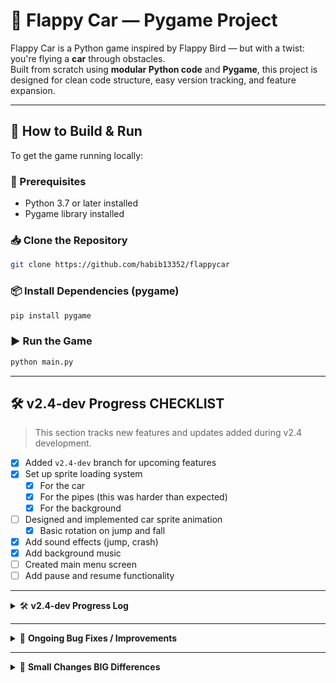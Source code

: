 # 🚗 Flappy Car — Pygame Project

Flappy Car is a Python game inspired by Flappy Bird — but with a twist: you're flying a **car** through obstacles.  
Built from scratch using **modular Python code** and **Pygame**, this project is designed for clean code structure, easy version tracking, and feature expansion.

---

## 🚀 How to Build & Run

To get the game running locally:

### 🧾 Prerequisites
- Python 3.7 or later installed
- Pygame library installed

### 📥 Clone the Repository
```bash
git clone https://github.com/habib13352/flappycar
```

### 📦 Install Dependencies (pygame)
```bash
pip install pygame
```

### ▶️ Run the Game
```bash
python main.py
```

---

## 🛠 v2.4-dev Progress CHECKLIST

> This section tracks new features and updates added during v2.4 development.

- [x] Added `v2.4-dev` branch for upcoming features  
- [x] Set up sprite loading system  
  - [x] For the car  
  - [x] For the pipes (this was harder than expected)  
  - [x] For the background  
- [ ] Designed and implemented car sprite animation  
  - [x] Basic rotation on jump and fall  
- [x] Add sound effects (jump, crash)  
- [x] Add background music  
- [ ] Created main menu screen  
- [ ] Add pause and resume functionality

---

<details>
<summary>🛠 <strong>v2.4-dev Progress Log</strong></summary>

> Ongoing updates and feature additions for version 2.4

- ✅ Tweaked physics and scale for better playability  
- ✅ Integrated new pixel art **Mazda RX-7 style sprite** (side view, red)  
- ✅ Scaled sprite with **transparent background**  
- ✅ Integrated new pixel art **Classic style pipes** (top & bottom shared sprite, green)  
- ✅ Tiled and cropped automatically to preserve resolution and size  
- ✅ Added toggleable **Dev Debug Mode** using the `D` key  
- ✅ Visualized the car's **collision box** (red outline)  
- ✅ Fine-tuned hitbox for accurate gameplay feel  
- ✅ Refactored draw methods to support `debug_mode` flag cleanly  
- ✅ "DEBUG MODE ON" label in debug mode  
- ✅ Custom **Flappy Bird–like skyline background** (blue gradient, 3-tone buildings, clouds)

</details>

---

<details>
<summary>🐞 <strong>Ongoing Bug Fixes / Improvements</strong></summary>

- ✅ Collision box doesn't match top pipe closely enough  
- 🔧 Collision box can be reshaped to better fit the car sprite(s)  
- 🔧 Limit pipe gap randomness in `pipe_pair_gen()`  
- 🔧 Limit max speed  
- 🔧 Try different scroll speeds and pipe gap values

</details>

---

<details>
<summary>🔧 <strong>Small Changes BIG Differences</strong></summary>

- Tweaked gravity and jump strength  
- Tweaked pipe scroll speed  
- Tweaked gap size  
- Tweaked pipe size  
- Tweaked car size and resolution  
- Added sound!  
- Sorted assets into folders

</details>

